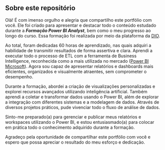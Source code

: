 ## Sobre este repositório

Olá! É com imenso orgulho e alegria que compartilho este portfólio com você. Ele foi criado para apresentar e destacar todo o conteúdo estudado durante a ***Formação Power BI Analyst***, bem como o meu progresso ao longo do curso. Essa formação foi realizada por meio da plataforma da [DIO](https://web.dio.me/home).

Ao total, foram dedicadas 60 horas de aprendizado, nas quais adquiri a habilidade de transmitir resultados de forma assertiva e clara. Aprendi a executar todo o processo de ETL com a ferramenta de Business Intelligence, reconhecida como a mais utilizada no mercado ([Power BI Microsoft](https://powerbi.microsoft.com/pt-br/)). Agora sou capaz de apresentar relatórios e dashboards mais eficientes, organizados e visualmente atraentes, sem comprometer o desempenho.

Durante a formação, abordei a criação de visualizações personalizadas e explorei recursos avançados utilizando inteligência artificial. Também aprendi a coletar e transformar dados usando o Power BI, além de explorar a integração com diferentes sistemas e a modelagem de dados. Através de diversos projetos práticos, pude vivenciar todo o fluxo de análise de dados.

Sinto-me preparado(a) para gerenciar e publicar meus relatórios e workspaces utilizando o Power BI, e estou entusiasmado(a) para colocar em prática todo o conhecimento adquirido durante a formação.

Agradeço pela oportunidade de compartilhar este portfólio com você e espero que possa apreciar o resultado do meu esforço e dedicação.
